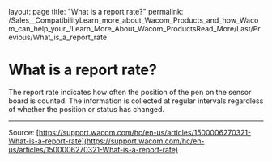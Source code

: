 layout: page
title: "What is a report rate?"
permalink: /Sales__CompatibilityLearn_more_about_Wacom_Products_and_how_Wacom_can_help_your_/Learn_More_About_Wacom_ProductsRead_More/Last/Previous/What_is_a_report_rate

# What is a report rate?

The report rate indicates how often the position of the pen on the sensor board is counted. The information is collected at regular intervals regardless of whether the position or status has changed.

---
Source: [https://support.wacom.com/hc/en-us/articles/1500006270321-What-is-a-report-rate](https://support.wacom.com/hc/en-us/articles/1500006270321-What-is-a-report-rate)
